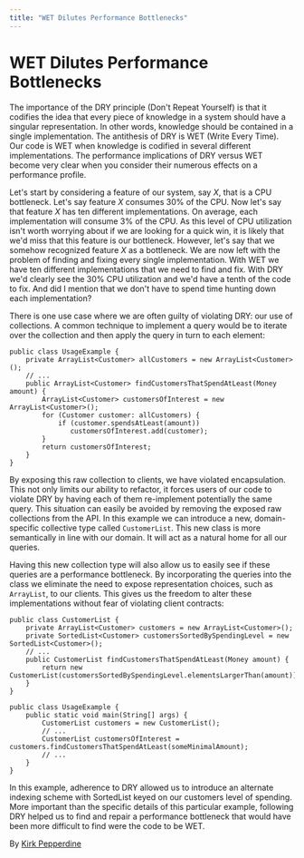 ```yaml
---
title: "WET Dilutes Performance Bottlenecks"
---
```


# WET Dilutes Performance Bottlenecks

The importance of the DRY principle (Don't Repeat Yourself) is that it codifies the idea that every piece of knowledge in a system should have a singular representation. In other words, knowledge should be contained in a single implementation. The antithesis of DRY is WET (Write Every Time). Our code is WET when knowledge is codified in several different implementations. The performance implications of DRY versus WET become very clear when you consider their numerous effects on a performance profile.

Let's start by considering a feature of our system, say *X*, that is a CPU bottleneck. Let's say feature *X* consumes 30% of the CPU. Now let's say that feature *X* has ten different implementations. On average, each implementation will consume 3% of the CPU. As this level of CPU utilization isn't worth worrying about if we are looking for a quick win, it is likely that we'd miss that this feature is our bottleneck. However, let's say that we somehow recognized feature *X* as a bottleneck. We are now left with the problem of finding and fixing every single implementation. With WET we have ten different implementations that we need to find and fix. With DRY we'd clearly see the 30% CPU utilization and we'd have a tenth of the code to fix. And did I mention that we don't have to spend time hunting down each implementation?

There is one use case where we are often guilty of violating DRY: our use of collections. A common technique to implement a query would be to iterate over the collection and then apply the query in turn to each element:

```
public class UsageExample {
    private ArrayList<Customer> allCustomers = new ArrayList<Customer>();
    // ...
    public ArrayList<Customer> findCustomersThatSpendAtLeast(Money amount) {
        ArrayList<Customer> customersOfInterest = new ArrayList<Customer>();
        for (Customer customer: allCustomers) {
            if (customer.spendsAtLeast(amount))
               customersOfInterest.add(customer);
        }
        return customersOfInterest;
    }
}
```

By exposing this raw collection to clients, we have violated encapsulation. This not only limits our ability to refactor, it forces users of our code to violate DRY by having each of them re-implement potentially the same query. This situation can easily be avoided by removing the exposed raw collections from the API. In this example we can introduce a new, domain-specific collective type called `CustomerList`. This new class is more semantically in line with our domain. It will act as a natural home for all our queries.

Having this new collection type will also allow us to easily see if these queries are a performance bottleneck. By incorporating the queries into the class we eliminate the need to expose representation choices, such as `ArrayList`, to our clients. This gives us the freedom to alter these implementations without fear of violating client contracts:

```
public class CustomerList {
    private ArrayList<Customer> customers = new ArrayList<Customer>();
    private SortedList<Customer> customersSortedBySpendingLevel = new SortedList<Customer>();
    // ...
    public CustomerList findCustomersThatSpendAtLeast(Money amount) {
        return new CustomerList(customersSortedBySpendingLevel.elementsLargerThan(amount));
    }
}

public class UsageExample {
    public static void main(String[] args) {
        CustomerList customers = new CustomerList();
        // ...
        CustomerList customersOfInterest = customers.findCustomersThatSpendAtLeast(someMinimalAmount);
        // ...
    }
}
```   

In this example, adherence to DRY allowed us to introduce an alternate indexing scheme with SortedList keyed on our customers level of spending. More important than the specific details of this particular example, following DRY helped us to find and repair a performance bottleneck that would have been more difficult to find were the code to be WET.

By [Kirk Pepperdine](http://programmer.97things.oreilly.com/wiki/index.php/Kirk_Pepperdine)
